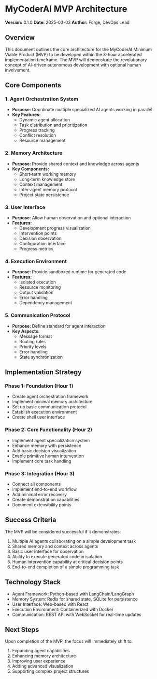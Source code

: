# MyCoderAI MVP Architecture
**Version:** 0.1.0
**Date:** 2025-03-03
**Author:** Forge, DevOps Lead

## Overview
This document outlines the core architecture for the MyCoderAI Minimum Viable Product (MVP) to be developed within the 3-hour accelerated implementation timeframe. The MVP will demonstrate the revolutionary concept of AI-driven autonomous development with optional human involvement.

## Core Components

### 1. Agent Orchestration System
- **Purpose:** Coordinate multiple specialized AI agents working in parallel
- **Key Features:**
  - Dynamic agent allocation
  - Task distribution and prioritization
  - Progress tracking
  - Conflict resolution
  - Resource management

### 2. Memory Architecture
- **Purpose:** Provide shared context and knowledge across agents
- **Key Components:**
  - Short-term working memory
  - Long-term knowledge store
  - Context management
  - Inter-agent memory protocol
  - Project state persistence

### 3. User Interface
- **Purpose:** Allow human observation and optional interaction
- **Features:**
  - Development progress visualization
  - Intervention points
  - Decision observation
  - Configuration interface
  - Progress metrics

### 4. Execution Environment
- **Purpose:** Provide sandboxed runtime for generated code
- **Features:**
  - Isolated execution
  - Resource monitoring
  - Output validation
  - Error handling
  - Dependency management

### 5. Communication Protocol
- **Purpose:** Define standard for agent interaction
- **Key Aspects:**
  - Message format
  - Routing rules
  - Priority levels
  - Error handling
  - State synchronization

## Implementation Strategy

### Phase 1: Foundation (Hour 1)
- Create agent orchestration framework
- Implement minimal memory architecture
- Set up basic communication protocol
- Establish execution environment
- Create shell user interface

### Phase 2: Core Functionality (Hour 2)
- Implement agent specialization system
- Enhance memory with persistence
- Add basic decision visualization
- Enable primitive human intervention
- Implement core task handling

### Phase 3: Integration (Hour 3)
- Connect all components
- Implement end-to-end workflow
- Add minimal error recovery
- Create demonstration capabilities
- Document extensibility points

## Success Criteria
The MVP will be considered successful if it demonstrates:

1. Multiple AI agents collaborating on a simple development task
2. Shared memory and context across agents
3. Basic user interface for observation
4. Ability to execute generated code in isolation
5. Human intervention capability at critical decision points
6. End-to-end completion of a simple programming task

## Technology Stack
- Agent Framework: Python-based with LangChain/LangGraph
- Memory System: Redis for shared state, SQLite for persistence
- User Interface: Web-based with React
- Execution Environment: Containerized with Docker
- Communication: REST API with WebSocket for real-time updates

## Next Steps
Upon completion of the MVP, the focus will immediately shift to:
1. Expanding agent capabilities
2. Enhancing memory architecture
3. Improving user experience
4. Adding advanced visualization
5. Supporting complex project structures
